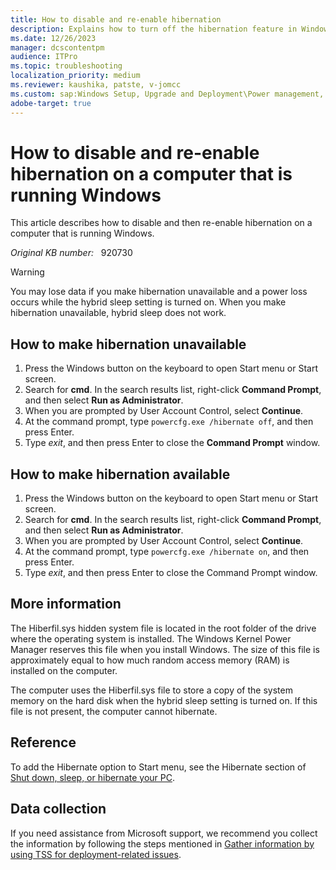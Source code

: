 ```yaml
---
title: How to disable and re-enable hibernation
description: Explains how to turn off the hibernation feature in Windows.
ms.date: 12/26/2023
manager: dcscontentpm
audience: ITPro
ms.topic: troubleshooting
localization_priority: medium
ms.reviewer: kaushika, patste, v-jomcc
ms.custom: sap:Windows Setup, Upgrade and Deployment\Power management, csstroubleshoot
adobe-target: true
---
```

# How to disable and re-enable hibernation on a computer that is running Windows

This article describes how to disable and then re-enable hibernation on a computer that is running Windows.

_Original KB number:_ &nbsp; 920730

> [!WARNING]
> You may lose data if you make hibernation unavailable and a power loss occurs while the hybrid sleep setting is turned on. When you make hibernation unavailable, hybrid sleep does not work.

## How to make hibernation unavailable

1. Press the Windows button on the keyboard to open Start menu or Start screen.
2. Search for **cmd**. In the search results list, right-click **Command Prompt**, and then select **Run as Administrator**.
3. When you are prompted by User Account Control, select **Continue**.
4. At the command prompt, type `powercfg.exe /hibernate off`, and then press Enter.
5. Type *exit*, and then press Enter to close the **Command Prompt** window.

## How to make hibernation available

1. Press the Windows button on the keyboard to open Start menu or Start screen.
2. Search for **cmd**. In the search results list, right-click **Command Prompt**, and then select **Run as Administrator**.
3. When you are prompted by User Account Control, select **Continue**.
4. At the command prompt, type `powercfg.exe /hibernate on`, and then press Enter.
5. Type *exit*, and then press Enter to close the Command Prompt window.

## More information

The Hiberfil.sys hidden system file is located in the root folder of the drive where the operating system is installed. The Windows Kernel Power Manager reserves this file when you install Windows. The size of this file is approximately equal to how much random access memory (RAM) is installed on the computer.

The computer uses the Hiberfil.sys file to store a copy of the system memory on the hard disk when the hybrid sleep setting is turned on. If this file is not present, the computer cannot hibernate.

## Reference

To add the Hibernate option to Start menu, see the Hibernate section of [Shut down, sleep, or hibernate your PC](https://support.microsoft.com/windows/2941d165-7d0a-a5e8-c5ad-8c972e8e6eff).

## Data collection

If you need assistance from Microsoft support, we recommend you collect the information by following the steps mentioned in [Gather information by using TSS for deployment-related issues](../windows-troubleshooters/gather-information-using-tss-deployment.md).
